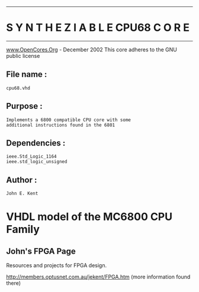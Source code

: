 --                                                                           --
#  S Y N T H E Z I A B L E    CPU68   C O R E
--                                                                           --
  www.OpenCores.Org - December 2002
  This core adheres to the GNU public license  

## File name      : 
	cpu68.vhd

## Purpose        : 
	Implements a 6800 compatible CPU core with some
	additional instructions found in the 6801
                  
## Dependencies   : 
	ieee.Std_Logic_1164
	ieee.std_logic_unsigned

## Author         : 
	John E. Kent     


# VHDL model of the MC6800 CPU Family                             
                                                                        
## John's FPGA Page
Resources and projects for FPGA design.

http://members.optusnet.com.au/jekent/FPGA.htm
(more information found there)